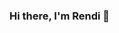 ### Hi there, I'm Rendi 👋
<!-- <img  width='47%' src='https://github-readme-stats.vercel.app/api?username=Rendyfranzz&show_icons=true&theme=radical' /> -->

<!-- <img width='47%' src='https://github-readme-stats.vercel.app/api/top-langs/?username=Rendyfranzz&layout=compact' /> -->



